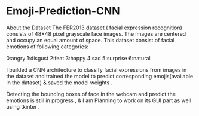 # Emoji-Prediction-CNN

About the Dataset
The FER2013 dataset ( facial expression recognition) consists of 48*48 pixel grayscale face images. The images are centered and occupy an equal amount of space. This dataset consist of facial emotions of following categories:

0:angry
1:disgust
2:feat
3:happy
4:sad
5:surprise
6:natural

I builded a CNN architecture to classify facial
expressions from images in the dataset and
trained the model to predict corresponding emojis(available in the
dataset) & saved the model weights .

Detecting the bounding boxes of face in the webcam and predict the emotions is still in progress , & I am Planning to work on its GUI part as well using tkinter .
